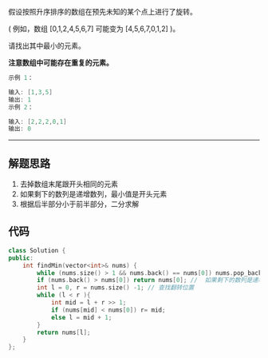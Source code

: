 假设按照升序排序的数组在预先未知的某个点上进行了旋转。

( 例如，数组 [0,1,2,4,5,6,7] 可能变为 [4,5,6,7,0,1,2] )。

请找出其中最小的元素。

**注意数组中可能存在重复的元素。**

```cpp
示例 1：

输入: [1,3,5]
输出: 1
示例 2：

输入: [2,2,2,0,1]
输出: 0
```

---

## 解题思路

1. 去掉数组末尾跟开头相同的元素
2. 如果剩下的数列是递增数列，最小值是开头元素
3. 根据后半部分小于前半部分，二分求解

## 代码

```cpp
class Solution {
public:
    int findMin(vector<int>& nums) {
        while (nums.size() > 1 && nums.back() == nums[0]) nums.pop_back(); // 去掉数组末尾跟开头相同的元素
        if (nums.back() > nums[0]) return nums[0]; //  如果剩下的数列是递增数列，最小值是开头元素
        int l = 0, r = nums.size() -1; // 查找翻转位置
        while (l < r ){
            int mid = l + r >> 1;
            if (nums[mid] < nums[0]) r= mid;
            else l = mid + 1;
        }
        return nums[l];
    }
};
```
